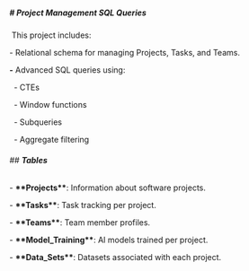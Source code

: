 ##### **# Project Management SQL Queries**



&nbsp;This project includes:



\- Relational schema for managing Projects, Tasks, and Teams.

**-** Advanced SQL queries using:

&nbsp; - CTEs

&nbsp; - Window functions

&nbsp; - Subqueries

&nbsp; - Aggregate filtering



###### \## **Tables**



\- **\*\*Projects\*\***: Information about software projects.

\- **\*\*Tasks\*\***: Task tracking per project.

\- **\*\*Teams\*\***: Team member profiles.

\- **\*\*Model\_Training\*\***: AI models trained per project.

\- **\*\*Data\_Sets\*\***: Datasets associated with each project.





